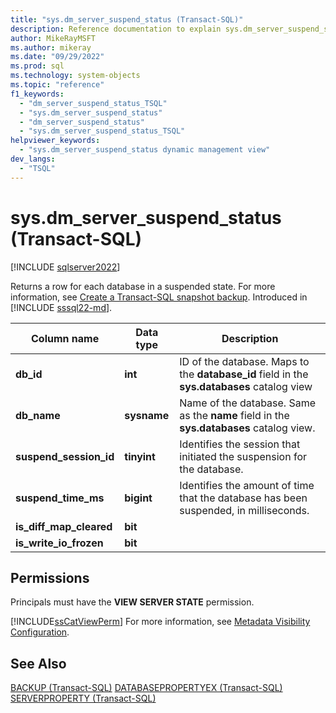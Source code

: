 ```yaml
---
title: "sys.dm_server_suspend_status (Transact-SQL)"
description: Reference documentation to explain sys.dm_server_suspend_status (Transact-SQL) dynamic management view.
author: MikeRayMSFT
ms.author: mikeray
ms.date: "09/29/2022"
ms.prod: sql
ms.technology: system-objects
ms.topic: "reference"
f1_keywords:
  - "dm_server_suspend_status_TSQL"
  - "sys.dm_server_suspend_status"
  - "dm_server_suspend_status"
  - "sys.dm_server_suspend_status_TSQL"
helpviewer_keywords:
  - "sys.dm_server_suspend_status dynamic management view"
dev_langs:
  - "TSQL"
---
```


# sys.dm_server_suspend_status (Transact-SQL)

[!INCLUDE [sqlserver2022](../../includes/applies-to-version/sqlserver2022.md)]

Returns a row for each database in a suspended state. For more information, see [Create a Transact-SQL snapshot backup](../backup-restore/create-a-transact-sql-snapshot-backup.md). Introduced in [!INCLUDE [sssql22-md](../../includes/sssql22-md.md)].
  
|Column name|Data type|Description|  
|-----------------|---------------|-----------------|  
|**db_id**|**int**|ID of the database. Maps to the **database_id** field in the **sys.databases** catalog view|  
|**db_name**|**sysname**|Name of the database. Same as the **name** field in the **sys.databases** catalog view.|  
|**suspend_session_id**|**tinyint**|Identifies the session that initiated the suspension for the database.|  
|**suspend_time_ms**|**bigint**|Identifies the amount of time that the database has been suspended, in milliseconds.|  
|**is_diff_map_cleared**|**bit**||  
|**is_write_io_frozen**|**bit**||  
  
## Permissions  

Principals must have the **VIEW SERVER STATE** permission.  
  
[!INCLUDE[ssCatViewPerm](../../includes/sscatviewperm-md.md)] For more information, see [Metadata Visibility Configuration](../../relational-databases/security/metadata-visibility-configuration.md).  
  
## See Also

 [BACKUP (Transact-SQL)](../../t-sql/statements/backup-transact-sql.md)
 [DATABASEPROPERTYEX (Transact-SQL)](../../t-sql/functions/databasepropertyex-transact-sql.md)
 [SERVERPROPERTY (Transact-SQL)](../../t-sql/functions/serverproperty-transact-sql.md)
